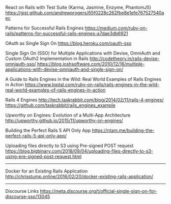 React on Rails with Test Suite (Karma, Jasmine, Enzyme, PhantomJS)
https://gist.github.com/andrewprogers/65f0228c262fbe8e1efe767527540aec

Patterns for Successful Rails Engines
https://medium.com/ruby-on-rails/patterns-for-successful-rails-engines-a7dae3db6921

OAuth as Single Sign On
https://blog.heroku.com/oauth-sso

Single Sign On (SSO) for Multiple Applications with Devise, OmniAuth and Custom OAuth2 Implementation in Rails
http://codetheory.in/rails-devise-omniauth-sso/
https://blog.joshsoftware.com/2010/12/16/multiple-applications-with-devise-omniauth-and-single-sign-on/

A Guide to Rails Engines in the Wild: Real World Examples of Rails Engines in Action
https://www.toptal.com/ruby-on-rails/rails-engines-in-the-wild-real-world-examples-of-rails-engines-in-action

Rails 4 Engines
http://tech.taskrabbit.com/blog/2014/02/11/rails-4-engines/
https://github.com/taskrabbit/rails_engines_example

Upworthy on Engines: Evolution of a Multi-App Architecture
http://upworthy.github.io/2015/11/upworthy-on-engines/

Building the Perfect Rails 5 API Only App
https://ntam.me/building-the-perfect-rails-5-api-only-app/

Uploading files directly to S3 using Pre-signed POST request
https://blog.bigbinary.com/2018/09/04/uploading-files-directly-to-s3-using-pre-signed-post-request.html

----------

Docker for an Existing Rails Application
http://chrisstump.online/2016/02/20/docker-existing-rails-application/

----------

Discourse Links
https://meta.discourse.org/t/official-single-sign-on-for-discourse-sso/13045
